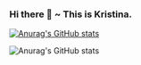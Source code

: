 ### Hi there 👋 ~ This is Kristina.


[![Anurag's GitHub stats](https://github-readme-stats.vercel.app/api?username=kristina100)](https://github.com/anuraghazra/github-readme-stats)

![Anurag's GitHub stats](https://github-readme-stats.vercel.app/api?username=kristina100&show_icons=true&theme=buefy)







<!--
**kristina100/kristina100** is a ✨ _special_ ✨ repository because its `README.md` (this file) appears on your GitHub profile.

Here are some ideas to get you started:

- 🔭 I’m currently working on ...
- 🌱 I’m currently learning ...
- 👯 I’m looking to collaborate on ...
- 🤔 I’m looking for help with ...
- 💬 Ask me about ...
- 📫 How to reach me: ...
- 😄 Pronouns: ...
- ⚡ Fun fact: ...
-->
